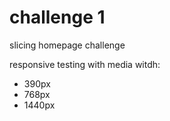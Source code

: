 # challenge 1

slicing homepage challenge

responsive testing with media witdh:

- 390px
- 768px
- 1440px